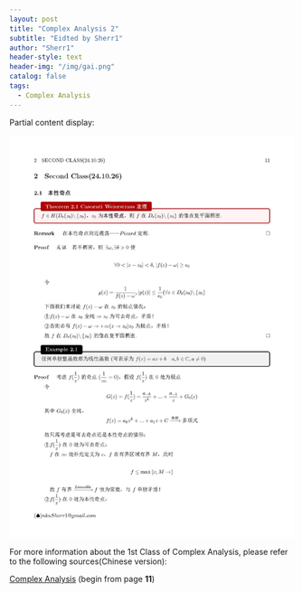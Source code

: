```yaml
---
layout: post
title: "Complex Analysis 2"
subtitle: "Eidted by Sherr1"
author: "Sherr1"
header-style: text
header-img: "/img/gai.png"
catalog: false
tags:
  - Complex Analysis
---
```


Partial content display:

![](/img/in-post/post-ca/_页面_11.jpg)

For more information about the 1st Class of Complex Analysis, please refer to the following sources(Chinese version):

[Complex Analysis](/files/Complex%20Analysis.pdf) (begin from page **11**)

